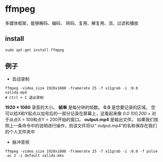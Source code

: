 # ffmpeg
多媒体框架，能够解码、编码、 转码、复用、解复用、流、过滤和播放
## install
```shell
sudo apt-get install ffmpeg
```

## 例子

- 启动录制
```shell
ffmpeg -video_size 1920x1080 -framerate 25 -f x11grab -i :0.0 salida.mp4
# Ctrl + C 退出录制
```
**1920 × 1080** 录音的大小。
**帧率** 是每分钟的帧数。
**0.0** 是您要记录的区域。 您可以给X和Y起点以加号后的一部分记录在屏幕上，这看起来像 _0.0 100,200 +_ 对于从点X = 100和点Y = 200开始的窗口。
**output.mp4** 是输出文件。 如果我们按照上一条命令中的说明进行操作，则该文件将以“ output.mp4”的名称保存在我们的个人文件夹中

- 脉冲音频
```shell
ffmpeg -video_size 1920x1080 -framerate 25 -f x11grab -i :0.0 -f pulse -ac 2 -i default salida.mkv
```
